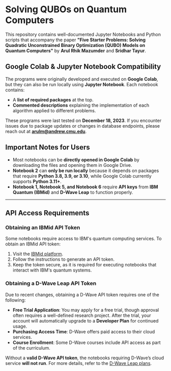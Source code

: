 # Solving QUBOs on Quantum Computers

This repository contains well-documented Jupyter Notebooks and Python scripts that accompany the paper **"Five Starter Problems: Solving Quadratic Unconstrained Binary Optimization (QUBO) Models on Quantum Computers"** by **Arul Rhik Mazumder** and **Sridhar Tayur**.

## Google Colab & Jupyter Notebook Compatibility
The programs were originally developed and executed on **Google Colab**, but they can also be run locally using **Jupyter Notebook**. Each notebook contains:
- A **list of required packages** at the top.
- **Commented descriptions** explaining the implementation of each algorithm applied to different problems.

These programs were last tested on **December 18, 2023**. If you encounter issues due to package updates or changes in database endpoints, please reach out at **arulm@andrew.cmu.edu**.

## Important Notes for Users
- Most notebooks can be **directly opened in Google Colab** by downloading the files and opening them in Google Drive.
- **Notebook 2** can **only be run locally** because it depends on packages that require **Python 3.8, 3.9, or 3.10**, while Google Colab currently supports **Python 3.11+**.
- **Notebook 1, Notebook 5, and Notebook 6** require **API keys** from **IBM Quantum (IBMid)** and **D-Wave Leap** to function properly.

---

## API Access Requirements

### Obtaining an IBMid API Token
Some notebooks require access to IBM's quantum computing services. To obtain an IBMid API token:
1. Visit the [IBMid platform](https://quantum-computing.ibm.com/).
2. Follow the instructions to generate an API token.
3. Keep the token secure, as it is required for executing notebooks that interact with IBM's quantum systems.

### Obtaining a D-Wave Leap API Token
Due to recent changes, obtaining a D-Wave API token requires one of the following:
- **Free Trial Application**: You may apply for a free trial, though approval often requires a well-defined research project. After the trial, your account will automatically upgrade to a **Developer Plan** for continued usage.
- **Purchasing Access Time**: D-Wave offers paid access to their cloud services.
- **Course Enrollment**: Some D-Wave courses include API access as part of the curriculum.

Without a **valid D-Wave API token**, the notebooks requiring D-Wave’s cloud service **will not run**. For more details, refer to the [D-Wave Leap plans](https://www.dwavesys.com/leap).
